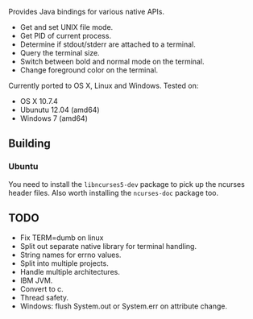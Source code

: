 
Provides Java bindings for various native APIs.

* Get and set UNIX file mode.
* Get PID of current process.
* Determine if stdout/stderr are attached to a terminal.
* Query the terminal size.
* Switch between bold and normal mode on the terminal.
* Change foreground color on the terminal.

Currently ported to OS X, Linux and Windows. Tested on:

* OS X 10.7.4
* Ubunutu 12.04 (amd64)
* Windows 7 (amd64)

## Building

### Ubuntu

You need to install the `libncurses5-dev` package to pick up the ncurses header files. Also worth installing the `ncurses-doc` package too.

## TODO

* Fix TERM=dumb on linux
* Split out separate native library for terminal handling.
* String names for errno values.
* Split into multiple projects.
* Handle multiple architectures.
* IBM JVM.
* Convert to c.
* Thread safety.
* Windows: flush System.out or System.err on attribute change.
